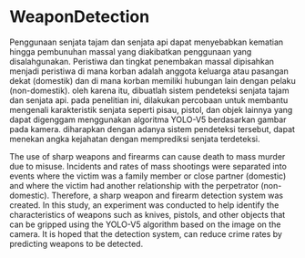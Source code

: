 # WeaponDetection

Penggunaan senjata tajam dan senjata api dapat menyebabkan kematian hingga pembunuhan massal yang diakibatkan penggunaan yang disalahgunakan. Peristiwa dan tingkat penembakan massal dipisahkan menjadi peristiwa di mana korban adalah anggota keluarga atau pasangan dekat (domestik) dan di mana korban memiliki hubungan lain dengan pelaku (non-domestik). oleh karena itu, dibuatlah sistem pendeteksi senjata tajam dan senjata api. pada penelitian ini, dilakukan percobaan untuk membantu mengenali karakteristik senjata seperti pisau, pistol, dan objek lainnya yang dapat digenggam menggunakan algoritma YOLO-V5 berdasarkan gambar pada kamera. diharapkan dengan adanya sistem pendeteksi tersebut, dapat menekan angka kejahatan dengan memprediksi senjata terdeteksi.

The use of sharp weapons and firearms can cause death to mass murder due to misuse. Incidents and rates of mass shootings were separated into events where the victim was a family member or close partner (domestic) and where the victim had another relationship with the perpetrator (non-domestic). Therefore, a sharp weapon and firearm detection system was created. In this study, an experiment was conducted to help identify the characteristics of weapons such as knives, pistols, and other objects that can be gripped using the YOLO-V5 algorithm based on the image on the camera. It is hoped that the detection system, can reduce crime rates by predicting weapons to be detected.
